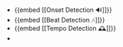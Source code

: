 - {{embed [[Onset Detection 🔊]]}}
- {{embed [[Beat Detection 🎶]]}}
- {{embed [[Tempo Detection 🕰️]]}}
-